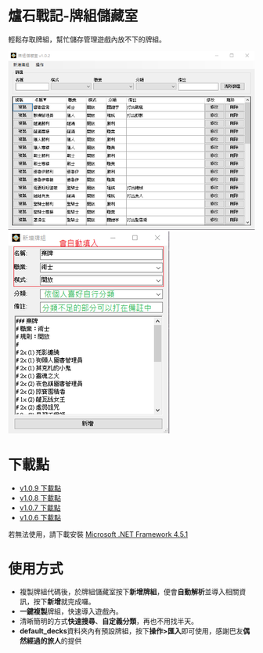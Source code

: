 # 爐石戰記-牌組儲藏室

輕鬆存取牌組，幫忙儲存管理遊戲內放不下的牌組。

![image](https://github.com/smp771007/DecksStorage/blob/master/DecksStorage/readme/Main2.png)
![image](https://github.com/smp771007/DecksStorage/blob/master/DecksStorage/readme/New.png)

# 下載點

* [v1.0.9 下載點](https://drive.google.com/open?id=1iTR0MuZ_uFnImyq3Ojs9aNJUeThtYXZG)
* [v1.0.8 下載點](https://drive.google.com/open?id=1SSE64ky3nuLIcVviAyKJd8X5Auobwwyn)
* [v1.0.7 下載點](https://drive.google.com/open?id=1gGTixBVr4MQuUmLgtrIBqDnUYUBP6Gey)
* [v1.0.6 下載點](https://drive.google.com/open?id=136M3sgSGZsxuBtkLpPF45LgvTpQp5NOh)

若無法使用，請下載安裝 [Microsoft .NET Framework 4.5.1](https://www.microsoft.com/zh-tw/download/details.aspx?id=40779)

# 使用方式

  - 複製牌組代碼後，於牌組儲藏室按下**新增牌組**，便會**自動解析**並導入相關資訊，按下**新增**就完成囉。
  - **一鍵複製**牌組，快速導入遊戲內。
  - 清晰簡明的方式**快速搜尋**、**自定義分類**，再也不用找半天。
  - **default_decks**資料夾內有預設牌組，按下**操作>匯入**即可使用，感謝巴友**偶然經過的旅人**的提供
